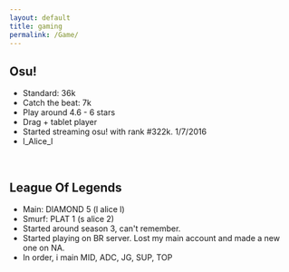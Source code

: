 ```yaml
---
layout: default
title: gaming
permalink: /Game/
---
```

<h2>Osu!</h2>

<ul>
	<li> Standard: 36k</li>
	<li> Catch the beat: 7k</li>
	<li> Play around 4.6 - 6 stars</li>
	<li> Drag + tablet player </li>
	<li> Started streaming osu! with rank #322k. 1/7/2016</li>
	<li> l_Alice_l
</ul>
<br>
<h2>League Of Legends</h2>

<ul>
	<li> Main: DIAMOND 5 (l alice l) </li>
	<li> Smurf: PLAT 1 (s alice 2) </li>
	<li> Started around season 3, can't remember. </li>
	<li> Started playing on BR server. Lost my main account and made a new one on NA.</li>
	<li> In order, i main MID, ADC, JG, SUP, TOP</li>
</ul>
